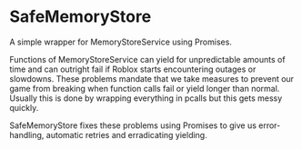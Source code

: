 # SafeMemoryStore
A simple wrapper for MemoryStoreService using Promises.

Functions of MemoryStoreService can yield for unpredictable amounts of time and can outright fail
if Roblox starts encountering outages or slowdowns. These problems mandate that we take measures to prevent
our game from breaking when function calls fail or yield longer than normal. Usually this is done by wrapping
everything in pcalls but this gets messy quickly.

SafeMemoryStore fixes these problems using Promises to give us error-handling, automatic retries and erradicating yielding.